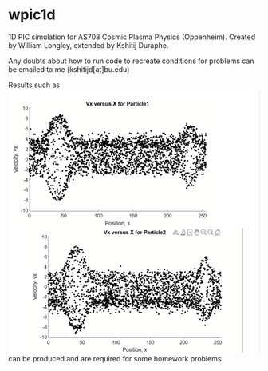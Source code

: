 # wpic1d
1D PIC simulation for AS708 Cosmic Plasma Physics (Oppenheim). Created by William Longley, extended by Kshitij Duraphe.

Any doubts about how to run code to recreate conditions for problems can be emailed to me (kshitijd[at]bu.edu)

Results such as ![this](vortexes.png) can be produced and are required for some homework problems.
